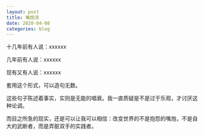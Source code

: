 ```yaml
---
layout: post
title: 嘴炮流
date: 2020-04-08
categories: blog
---
```


十几年前有人说：xxxxxx  

几年前有人说：xxxxxx  

现有又有人说：xxxxxx  

套用这个形式，可以造句无数。  

这些句子陈述着事实，实则是无能的唱衰。我一直质疑是不是过于乐观，才讨厌这种论调。  

而目之所急的现实，还是可以让我可以相信：改变世界的不是抱怨的嘴炮，不是自大的武断者，而是弄脏双手的实践者。  











